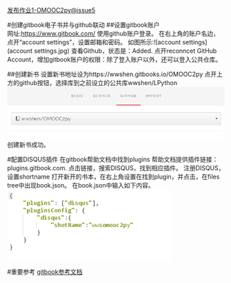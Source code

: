 [发布作业1-OMOOC2py@issue5](https://github.com/OpenMindClub/OMOOC2py/issues/5)

#创建gitbook电子书并与github联动
##设置gitbook账户    
    网址:https://www.gitbook.com/
    使用github账户登录。
    在右上角的账户名边，点开“account settings”，设置邮箱和密码。
    如图所示:![account settings](account settings.jpg)
    查看Github，状态是：Added. 
    点开reconncet GitHub Account，增加gitbook账户的权限：除了登入账户以外，还可以登入公共仓库。

##创建新书
    设置新书地址设为https://wwshen.gitbooks.io/OMOOC2py
    点开上方的github按钮，选择库到之前设立的公共库wwshen/LPython
    ![github press](github.jpg)
    创建新书成功。



#配置DISQUS插件
    在gitbook帮助文档中找到plugins
    帮助文档提供插件链接：plugins.gitbook.com.
    点击链接，搜索DISQUS，找到相应插件。
    注册DISQUS，设置shortname
    打开新开的书本，在右上角设置在找到plugin，并点击，在files tree中出现book.json。
    在book.json中输入如下内容。
    ![disqus插件](discus插件.jpg)

#重要参考
[gitbook参考文档](https://help.gitbook.com/)